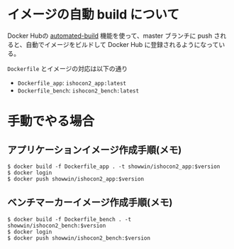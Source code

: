 # イメージの自動 build について

Docker Hubの [automated-build](https://docs.docker.com/docker-hub/builds/#create-an-automated-build) 機能を使って、master ブランチに push されると、自動でイメージをビルドして Docker Hub に登録されるようになっている。

`Dockerfile` とイメージの対応は以下の通り

* `Dockerfile_app`: `ishocon2_app:latest`
* `Dockerfile_bench`: `ishocon2_bench:latest`

# 手動でやる場合
## アプリケーションイメージ作成手順(メモ)
```
$ docker build -f Dockerfile_app . -t showwin/ishocon2_app:$version
$ docker login
$ docker push showwin/ishocon2_app:$version
```

## ベンチマーカーイメージ作成手順(メモ)
```
$ docker build -f Dockerfile_bench . -t showwin/ishocon2_bench:$version
$ docker login
$ docker push showwin/ishocon2_bench:$version
```
